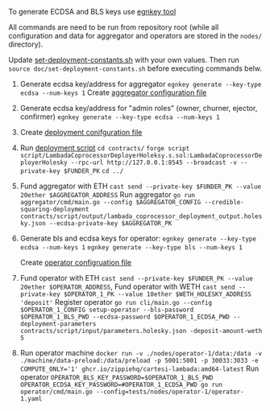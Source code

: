 To generate ECDSA and BLS keys use [egnkey tool](https://github.com/Layr-Labs/eigensdk-go/tree/master/cmd/egnkey)

All commands are need to be run from repository root (while all configuration and data for aggregator and operators are stored in the `nodes/` directory).

Update [set-deployment-constants.sh](set-deployment-constants.sh) with your own values. Then run `source doc/set-deployment-constants.sh` before executing commands belw.

1. Generate ecdsa key/address for aggregator
   `egnkey generate --key-type ecdsa --num-keys 1`
   Create [aggregator configuration file](../tests/nodes/aggregator/aggregator.yaml)

2. Generate ecdsa key/address for "admin roles" (owner, churner, ejector, confirmer)
   `egnkey generate --key-type ecdsa --num-keys 1`

3. Create [deployment conifguration file](../contracts/script/input/parameters.holesky.json) 

4. Run [deployment script](../contracts/script/LambadaCoprocessorDeployerHoleksy.s.sol)
   `cd contracts/`
   `forge script script/LambadaCoprocessorDeployerHoleksy.s.sol:LambadaCoprocessorDeployerHolesky --rpc-url http://127.0.0.1:8545 --broadcast -v --private-key $FUNDER_PK`
   `cd ../`

5. Fund aggregator with ETH
   `cast send --private-key $FUNDER_PK --value 20ether $AGGREGATOR_ADDRESS`
   Run aggregator
   `go run aggregator/cmd/main.go --config $AGGREGATOR_CONFIG --credible-squaring-deployment contracts/script/output/lambada_coprocessor_deployment_output.holesky.json --ecdsa-private-key $AGGREGATOR_PK`

6. Generate bls and ecdsa keys for operator:
   `egnkey generate --key-type ecdsa --num-keys 1`
   `egnkey generate --key-type bls --num-keys 1`
   
   Create [operator configruation file](../tests/nodes/operators/configs/operator1.yaml)

7. Fund operator with ETH
   `cast send --private-key $FUNDER_PK --value 20ether $OPERATOR_ADDRESS`,
   Fund operator with WETH
   `cast send --private-key $OPERATOR_1_PK --value 10ether $WETH_HOLESKY_ADDRESS 'deposit'`
   Register operator
   `go run cli/main.go --config $OPERATOR_1_CONFIG setup-operator --bls-password $OPERATOR_1_BLS_PWD --ecdsa-password $OPERATOR_1_ECDSA_PWD --deployment-parameters contracts/script/input/parameters.holesky.json -deposit-amount-weth 5`

8. Run operator machine
   `docker run -v ./nodes/operator-1/data:/data -v ./machine/data-preload:/data/preload -p 5001:5001 -p 30033:3033 -e COMPUTE_ONLY='1' ghcr.io/zippiehq/cartesi-lambada:amd64-latest`
   Run operator
   `OPERATOR_BLS_KEY_PASSWORD=$OPERATOR_1_BLS_PWD OPERATOR_ECDSA_KEY_PASSWORD=#OPERATOR_1_ECDSA_PWD go run operator/cmd/main.go --config=tests/nodes/operator-1/operator-1.yaml`
